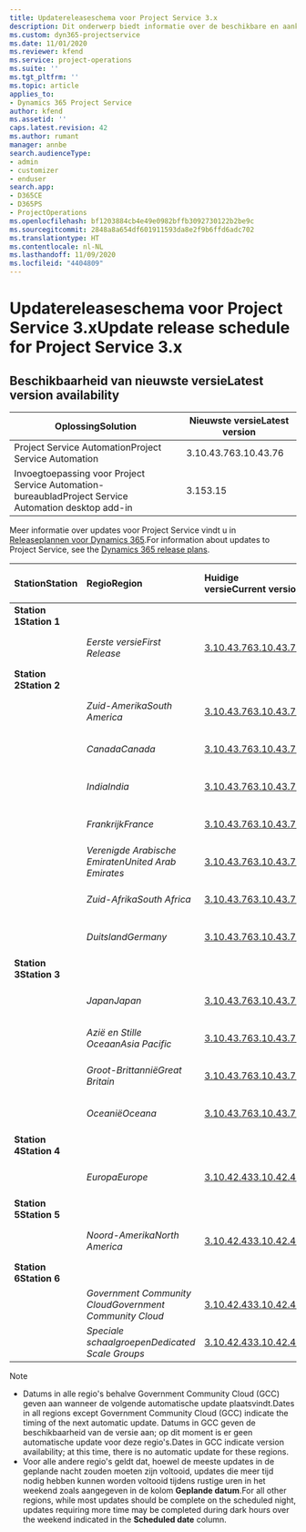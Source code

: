 ```yaml
---
title: Updatereleaseschema voor Project Service 3.x
description: Dit onderwerp biedt informatie over de beschikbare en aankomende releases van Dynamics 365 Project Service Automation.
ms.custom: dyn365-projectservice
ms.date: 11/01/2020
ms.reviewer: kfend
ms.service: project-operations
ms.suite: ''
ms.tgt_pltfrm: ''
ms.topic: article
applies_to:
- Dynamics 365 Project Service
author: kfend
ms.assetid: ''
caps.latest.revision: 42
ms.author: rumant
manager: annbe
search.audienceType:
- admin
- customizer
- enduser
search.app:
- D365CE
- D365PS
- ProjectOperations
ms.openlocfilehash: bf1203884cb4e49e0982bffb3092730122b2be9c
ms.sourcegitcommit: 2848a8a654df601911593da8e2f9b6ffd6adc702
ms.translationtype: HT
ms.contentlocale: nl-NL
ms.lasthandoff: 11/09/2020
ms.locfileid: "4404809"
---
```

# <a name="update-release-schedule-for-project-service-3x"></a><span data-ttu-id="17f64-103">Updatereleaseschema voor Project Service 3.x</span><span class="sxs-lookup"><span data-stu-id="17f64-103">Update release schedule for Project Service 3.x</span></span>

## <a name="latest-version-availability"></a><span data-ttu-id="17f64-104">Beschikbaarheid van nieuwste versie</span><span class="sxs-lookup"><span data-stu-id="17f64-104">Latest version availability</span></span>

| <span data-ttu-id="17f64-105">Oplossing</span><span class="sxs-lookup"><span data-stu-id="17f64-105">Solution</span></span>  | <span data-ttu-id="17f64-106">Nieuwste versie</span><span class="sxs-lookup"><span data-stu-id="17f64-106">Latest version</span></span> |
|-------|----|
| <span data-ttu-id="17f64-107">Project Service Automation</span><span class="sxs-lookup"><span data-stu-id="17f64-107">Project Service Automation</span></span>    | <span data-ttu-id="17f64-108">3.10.43.76</span><span class="sxs-lookup"><span data-stu-id="17f64-108">3.10.43.76</span></span> |
| <span data-ttu-id="17f64-109">Invoegtoepassing voor Project Service Automation-bureaublad</span><span class="sxs-lookup"><span data-stu-id="17f64-109">Project Service Automation desktop add-in</span></span>                | <span data-ttu-id="17f64-110">3.15</span><span class="sxs-lookup"><span data-stu-id="17f64-110">3.15</span></span>          |

<span data-ttu-id="17f64-111">Meer informatie over updates voor Project Service vindt u in [Releaseplannen voor Dynamics 365](https://docs.microsoft.com/dynamics365/release-plans/).</span><span class="sxs-lookup"><span data-stu-id="17f64-111">For information about updates to Project Service, see the [Dynamics 365 release plans](https://docs.microsoft.com/dynamics365/release-plans/).</span></span> 

| <span data-ttu-id="17f64-112">Station</span><span class="sxs-lookup"><span data-stu-id="17f64-112">Station</span></span>  | <span data-ttu-id="17f64-113">Regio</span><span class="sxs-lookup"><span data-stu-id="17f64-113">Region</span></span> | <span data-ttu-id="17f64-114">Huidige versie</span><span class="sxs-lookup"><span data-stu-id="17f64-114">Current version</span></span> | <span data-ttu-id="17f64-115">Volgende versie</span><span class="sxs-lookup"><span data-stu-id="17f64-115">Next version</span></span> |  <span data-ttu-id="17f64-116">Geplande datum</span><span class="sxs-lookup"><span data-stu-id="17f64-116">Scheduled date</span></span>
| :---   | :---   | :---   | :---   |:---   |         
|<span data-ttu-id="17f64-117"><strong>Station 1</strong></span><span class="sxs-lookup"><span data-stu-id="17f64-117"><strong>Station 1</strong></span></span> | |  |  | |
| | <span data-ttu-id="17f64-118"><i>Eerste versie</i></span><span class="sxs-lookup"><span data-stu-id="17f64-118"><i>First Release</i></span></span> | [<span data-ttu-id="17f64-119">3.10.43.76</span><span class="sxs-lookup"><span data-stu-id="17f64-119">3.10.43.76</span></span>](whats-new-ur-25.md) | <span data-ttu-id="17f64-120">N.t.b.</span><span class="sxs-lookup"><span data-stu-id="17f64-120">TBD</span></span> | <span data-ttu-id="17f64-121">20 november 2020</span><span class="sxs-lookup"><span data-stu-id="17f64-121">November 20, 2020</span></span>
|<span data-ttu-id="17f64-122"><strong>Station 2</strong></span><span class="sxs-lookup"><span data-stu-id="17f64-122"><strong>Station 2</strong></span></span> | |  |  | |
| | <span data-ttu-id="17f64-123"><i>Zuid-Amerika</i></span><span class="sxs-lookup"><span data-stu-id="17f64-123"><i>South America</i></span></span> | [<span data-ttu-id="17f64-124">3.10.43.76</span><span class="sxs-lookup"><span data-stu-id="17f64-124">3.10.43.76</span></span>](whats-new-ur-25.md) | <span data-ttu-id="17f64-125">N.t.b.</span><span class="sxs-lookup"><span data-stu-id="17f64-125">TBD</span></span> | <span data-ttu-id="17f64-126">27 november 2020</span><span class="sxs-lookup"><span data-stu-id="17f64-126">November 27, 2020</span></span>
| | <span data-ttu-id="17f64-127"><i>Canada</i></span><span class="sxs-lookup"><span data-stu-id="17f64-127"><i>Canada</i></span></span> | [<span data-ttu-id="17f64-128">3.10.43.76</span><span class="sxs-lookup"><span data-stu-id="17f64-128">3.10.43.76</span></span>](whats-new-ur-25.md) | <span data-ttu-id="17f64-129">N.t.b.</span><span class="sxs-lookup"><span data-stu-id="17f64-129">TBD</span></span> | <span data-ttu-id="17f64-130">27 november 2020</span><span class="sxs-lookup"><span data-stu-id="17f64-130">November 27, 2020</span></span> 
| | <span data-ttu-id="17f64-131"><i>India</i></span><span class="sxs-lookup"><span data-stu-id="17f64-131"><i>India</i></span></span> | [<span data-ttu-id="17f64-132">3.10.43.76</span><span class="sxs-lookup"><span data-stu-id="17f64-132">3.10.43.76</span></span>](whats-new-ur-25.md) | <span data-ttu-id="17f64-133">N.t.b.</span><span class="sxs-lookup"><span data-stu-id="17f64-133">TBD</span></span> | <span data-ttu-id="17f64-134">27 november 2020</span><span class="sxs-lookup"><span data-stu-id="17f64-134">November 27, 2020</span></span>
| | <span data-ttu-id="17f64-135"><i>Frankrijk</i></span><span class="sxs-lookup"><span data-stu-id="17f64-135"><i>France</i></span></span> | [<span data-ttu-id="17f64-136">3.10.43.76</span><span class="sxs-lookup"><span data-stu-id="17f64-136">3.10.43.76</span></span>](whats-new-ur-25.md) | <span data-ttu-id="17f64-137">N.t.b.</span><span class="sxs-lookup"><span data-stu-id="17f64-137">TBD</span></span> | <span data-ttu-id="17f64-138">27 november 2020</span><span class="sxs-lookup"><span data-stu-id="17f64-138">November 27, 2020</span></span>
| | <span data-ttu-id="17f64-139"><i>Verenigde Arabische Emiraten</i></span><span class="sxs-lookup"><span data-stu-id="17f64-139"><i>United Arab Emirates</i></span></span> | [<span data-ttu-id="17f64-140">3.10.43.76</span><span class="sxs-lookup"><span data-stu-id="17f64-140">3.10.43.76</span></span>](whats-new-ur-25.md) | <span data-ttu-id="17f64-141">N.t.b.</span><span class="sxs-lookup"><span data-stu-id="17f64-141">TBD</span></span> | <span data-ttu-id="17f64-142">27 november 2020</span><span class="sxs-lookup"><span data-stu-id="17f64-142">November 27, 2020</span></span>
| | <span data-ttu-id="17f64-143"><i>Zuid-Afrika</i></span><span class="sxs-lookup"><span data-stu-id="17f64-143"><i>South Africa</i></span></span> | [<span data-ttu-id="17f64-144">3.10.43.76</span><span class="sxs-lookup"><span data-stu-id="17f64-144">3.10.43.76</span></span>](whats-new-ur-25.md) | <span data-ttu-id="17f64-145">N.t.b.</span><span class="sxs-lookup"><span data-stu-id="17f64-145">TBD</span></span> | <span data-ttu-id="17f64-146">27 november 2020</span><span class="sxs-lookup"><span data-stu-id="17f64-146">November 27, 2020</span></span>
| | <span data-ttu-id="17f64-147"><i>Duitsland</i></span><span class="sxs-lookup"><span data-stu-id="17f64-147"><i>Germany</i></span></span> | [<span data-ttu-id="17f64-148">3.10.43.76</span><span class="sxs-lookup"><span data-stu-id="17f64-148">3.10.43.76</span></span>](whats-new-ur-25.md) | <span data-ttu-id="17f64-149">N.t.b.</span><span class="sxs-lookup"><span data-stu-id="17f64-149">TBD</span></span> | <span data-ttu-id="17f64-150">27 november 2020</span><span class="sxs-lookup"><span data-stu-id="17f64-150">November 27, 2020</span></span>
|<span data-ttu-id="17f64-151"><strong>Station 3</strong></span><span class="sxs-lookup"><span data-stu-id="17f64-151"><strong>Station 3</strong></span></span> | |  |  | |
| | <span data-ttu-id="17f64-152"><i>Japan</i></span><span class="sxs-lookup"><span data-stu-id="17f64-152"><i>Japan</i></span></span> | [<span data-ttu-id="17f64-153">3.10.43.76</span><span class="sxs-lookup"><span data-stu-id="17f64-153">3.10.43.76</span></span>](whats-new-ur-25.md) | <span data-ttu-id="17f64-154">N.t.b.</span><span class="sxs-lookup"><span data-stu-id="17f64-154">TBD</span></span> | <span data-ttu-id="17f64-155">11 december 2020</span><span class="sxs-lookup"><span data-stu-id="17f64-155">December 11, 2020</span></span>
| | <span data-ttu-id="17f64-156"><i>Azië en Stille Oceaan</i></span><span class="sxs-lookup"><span data-stu-id="17f64-156"><i>Asia Pacific</i></span></span> | [<span data-ttu-id="17f64-157">3.10.43.76</span><span class="sxs-lookup"><span data-stu-id="17f64-157">3.10.43.76</span></span>](whats-new-ur-25.md) | <span data-ttu-id="17f64-158">N.t.b.</span><span class="sxs-lookup"><span data-stu-id="17f64-158">TBD</span></span> | <span data-ttu-id="17f64-159">11 december 2020</span><span class="sxs-lookup"><span data-stu-id="17f64-159">December 11, 2020</span></span>
| | <span data-ttu-id="17f64-160"><i>Groot-Brittannië</i></span><span class="sxs-lookup"><span data-stu-id="17f64-160"><i>Great Britain</i></span></span> | [<span data-ttu-id="17f64-161">3.10.43.76</span><span class="sxs-lookup"><span data-stu-id="17f64-161">3.10.43.76</span></span>](whats-new-ur-25.md) | <span data-ttu-id="17f64-162">N.t.b.</span><span class="sxs-lookup"><span data-stu-id="17f64-162">TBD</span></span> | <span data-ttu-id="17f64-163">11 december 2020</span><span class="sxs-lookup"><span data-stu-id="17f64-163">December 11, 2020</span></span>
| | <span data-ttu-id="17f64-164"><i>Oceanië</i></span><span class="sxs-lookup"><span data-stu-id="17f64-164"><i>Oceana</i></span></span> | [<span data-ttu-id="17f64-165">3.10.43.76</span><span class="sxs-lookup"><span data-stu-id="17f64-165">3.10.43.76</span></span>](whats-new-ur-25.md) | <span data-ttu-id="17f64-166">N.t.b.</span><span class="sxs-lookup"><span data-stu-id="17f64-166">TBD</span></span> | <span data-ttu-id="17f64-167">11 december 2020</span><span class="sxs-lookup"><span data-stu-id="17f64-167">December 11, 2020</span></span>
|<span data-ttu-id="17f64-168"><strong>Station 4</strong></span><span class="sxs-lookup"><span data-stu-id="17f64-168"><strong>Station 4</strong></span></span> | |  |  | |
| | <span data-ttu-id="17f64-169"><i>Europa</i></span><span class="sxs-lookup"><span data-stu-id="17f64-169"><i>Europe</i></span></span> |[<span data-ttu-id="17f64-170">3.10.42.43</span><span class="sxs-lookup"><span data-stu-id="17f64-170">3.10.42.43</span></span>](whats-new-ur-24.md) | [<span data-ttu-id="17f64-171">3.10.43.76</span><span class="sxs-lookup"><span data-stu-id="17f64-171">3.10.43.76</span></span>](whats-new-ur-25.md) | <span data-ttu-id="17f64-172">13 november 2020</span><span class="sxs-lookup"><span data-stu-id="17f64-172">November 13, 2020</span></span>
|<span data-ttu-id="17f64-173"><strong>Station 5</strong></span><span class="sxs-lookup"><span data-stu-id="17f64-173"><strong>Station 5</strong></span></span> | |  |  | |
| | <span data-ttu-id="17f64-174"><i>Noord-Amerika</i></span><span class="sxs-lookup"><span data-stu-id="17f64-174"><i>North America</i></span></span> |[<span data-ttu-id="17f64-175">3.10.42.43</span><span class="sxs-lookup"><span data-stu-id="17f64-175">3.10.42.43</span></span>](whats-new-ur-24.md) | [<span data-ttu-id="17f64-176">3.10.43.76</span><span class="sxs-lookup"><span data-stu-id="17f64-176">3.10.43.76</span></span>](whats-new-ur-25.md) | <span data-ttu-id="17f64-177">20 november 2020</span><span class="sxs-lookup"><span data-stu-id="17f64-177">November 20, 2020</span></span>
|<span data-ttu-id="17f64-178"><strong>Station 6</strong></span><span class="sxs-lookup"><span data-stu-id="17f64-178"><strong>Station 6</strong></span></span> | |  |  | |
| | <span data-ttu-id="17f64-179"><i>Government Community Cloud</i></span><span class="sxs-lookup"><span data-stu-id="17f64-179"><i>Government Community Cloud</i></span></span> |[<span data-ttu-id="17f64-180">3.10.42.43</span><span class="sxs-lookup"><span data-stu-id="17f64-180">3.10.42.43</span></span>](whats-new-ur-24.md) | [<span data-ttu-id="17f64-181">3.10.43.76</span><span class="sxs-lookup"><span data-stu-id="17f64-181">3.10.43.76</span></span>](whats-new-ur-25.md) | <span data-ttu-id="17f64-182">20 november 2020</span><span class="sxs-lookup"><span data-stu-id="17f64-182">November 20, 2020</span></span>
| | <span data-ttu-id="17f64-183"><i>Speciale schaalgroepen</i></span><span class="sxs-lookup"><span data-stu-id="17f64-183"><i>Dedicated Scale Groups</i></span></span> |[<span data-ttu-id="17f64-184">3.10.42.43</span><span class="sxs-lookup"><span data-stu-id="17f64-184">3.10.42.43</span></span>](whats-new-ur-24.md) | [<span data-ttu-id="17f64-185">3.10.43.76</span><span class="sxs-lookup"><span data-stu-id="17f64-185">3.10.43.76</span></span>](whats-new-ur-25.md) | <span data-ttu-id="17f64-186">27 november 2020</span><span class="sxs-lookup"><span data-stu-id="17f64-186">November 27, 2020</span></span>

>[!Note]
> - <span data-ttu-id="17f64-187">Datums in alle regio's behalve Government Community Cloud (GCC) geven aan wanneer de volgende automatische update plaatsvindt.</span><span class="sxs-lookup"><span data-stu-id="17f64-187">Dates in all regions except Government Community Cloud (GCC) indicate the timing of the next automatic update.</span></span> <span data-ttu-id="17f64-188">Datums in GCC geven de beschikbaarheid van de versie aan; op dit moment is er geen automatische update voor deze regio's.</span><span class="sxs-lookup"><span data-stu-id="17f64-188">Dates in GCC indicate version availability; at this time, there is no automatic update for these regions.</span></span>
> - <span data-ttu-id="17f64-189">Voor alle andere regio's geldt dat, hoewel de meeste updates in de geplande nacht zouden moeten zijn voltooid, updates die meer tijd nodig hebben kunnen worden voltooid tijdens rustige uren in het weekend zoals aangegeven in de kolom **Geplande datum**.</span><span class="sxs-lookup"><span data-stu-id="17f64-189">For all other regions, while most updates should be complete on the scheduled night, updates requiring more time may be completed during dark hours over the weekend indicated in the **Scheduled date** column.</span></span>
